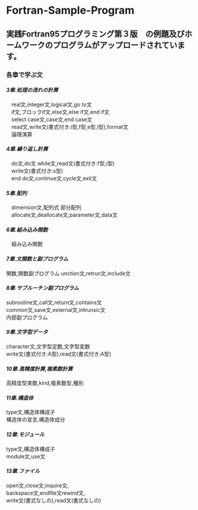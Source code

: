 # Fortran-Sample-Program
## 実践Fortran95プログラミング第３版　の例題及びホームワークのプログラムがアップロードされています。
  
### 各章で学ぶ文  
#### _3章.処理の流れの計算_  
　real文,integer文,logical文,go to文  
　if文,ブロックif文,else文,else if文,end if文  
　select case文,case文,end case文  
　read文,write文(書式付き:i型,f型,e型,l型),format文  
　論理演算  
   
#### _4章.繰り返し計算_  
　do文,do文 while文,read文(書式付き:f型,i型)  
　write文(書式付き:x型)  
　end do文,continue文,cycle文,exit文  
   
#### _5章.配列_  
　dimension文,配列式 部分配列  
　allocate文,deallocate文,parameter文,data文  
 
#### _6章.組み込み関数_  
　組み込み関数    
 
#### _7章.文関数と副プログラム_  
  関数,関数副プログラム 
  unction文,retrun文,include文
  
#### _8章.サブルーチン副プログラム_ 
  subroutine文,call文,return文,contains文  
  common文,save文,external文,intrunsic文  
  内部副プログラム

#### _9章.文字型データ_ 
  character文,文字型定数,文字型変数  
  write文(書式付き:A型),read文(書式付き:A型)  
  
#### _10章.高精度計算,複素数計算_ 
  高精度型実数,kind,複素数型,種別  

#### _11章.構造体_ 
  type文,構造体構成子  
  構造体の宣言,構造体成分  
  
#### _12章.モジュール_ 
  type文,構造体構成子  
  module文,use文  
  
#### _13章.ファイル_ 
  open文,close文,inquire文,  
  backspace文,endfile文rewind文,  
  write文(書式なしの),read文(書式なしの)  
